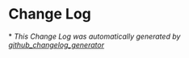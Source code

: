 # Change Log





\* *This Change Log was automatically generated by [github_changelog_generator](https://github.com/skywinder/Github-Changelog-Generator)*
